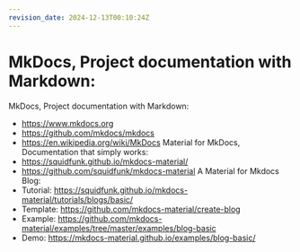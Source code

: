 ```yaml
---
revision_date: 2024-12-13T00:10:24Z
---
```

# MkDocs, Project documentation with Markdown:
MkDocs, Project documentation with Markdown:
* https://www.mkdocs.org
* https://github.com/mkdocs/mkdocs
* https://en.wikipedia.org/wiki/MkDocs
Material for MkDocs, Documentation that simply works:
* https://squidfunk.github.io/mkdocs-material/
* https://github.com/squidfunk/mkdocs-material
A Material for Mkdocs Blog:
* Tutorial: https://squidfunk.github.io/mkdocs-material/tutorials/blogs/basic/
* Template: https://github.com/mkdocs-material/create-blog
* Example: https://github.com/mkdocs-material/examples/tree/master/examples/blog-basic
* Demo: https://mkdocs-material.github.io/examples/blog-basic/